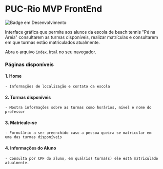 # PUC-Rio MVP FrontEnd
![Badge em Desenvolvimento](http://img.shields.io/static/v1?label=STATUS&message=EM%20DESENVOLVIMENTO&color=GREEN&style=for-the-badge)

Interface gráfica que permite aos alunos da escola de beach tennis "Pé na Areia" consultarem as turmas disponíveis, realizar matrículas e consultarem em que turmas estão matriculados atualmente.

Abra o arquivo `index.html` no seu navegador.

### Páginas disponíveis

#### 1. Home

    - Informações de localização e contato da escola

#### 2. Turmas disponíveis

    - Mostra informações sobre as turmas como horários, nível e nome do professor

#### 3. Matricule-se

    - Formulário a ser preenchido caso a pessoa queira se matricular em uma das turmas disponíveis

#### 4. Informações do Aluno

    - Consulta por CPF do aluno, em qual(is) turma(s) ele está matriculado atualmente.


